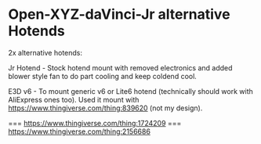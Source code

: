 # Open-XYZ-daVinci-Jr alternative Hotends

2x alternative hotends:

Jr Hotend - Stock hotend mount with removed electronics and added blower style fan to do part cooling and keep coldend cool.

E3D v6 - To mount generic v6 or Lite6 hotend (technically should work with AliExpress ones too). Used it mount with https://www.thingiverse.com/thing:839620 (not my design).



=== https://www.thingiverse.com/thing:1724209
=== https://www.thingiverse.com/thing:2156686
